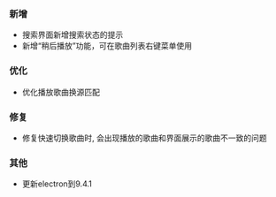 ### 新增

- 搜索界面新增搜索状态的提示
- 新增“稍后播放”功能，可在歌曲列表右键菜单使用

### 优化

- 优化播放歌曲换源匹配

### 修复

- 修复快速切换歌曲时, 会出现播放的歌曲和界面展示的歌曲不一致的问题

### 其他

- 更新electron到9.4.1
